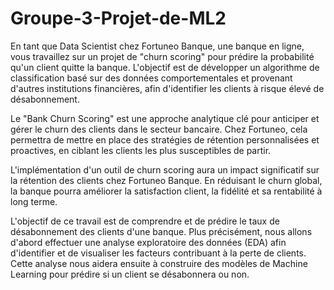 # Groupe-3-Projet-de-ML2
En tant que Data Scientist chez Fortuneo Banque, une banque en ligne, vous travaillez sur un projet de "churn scoring" pour prédire la probabilité qu'un client quitte la banque. L'objectif est de développer un algorithme de classification basé sur des données comportementales et provenant d'autres institutions financières, afin d'identifier les clients à risque élevé de désabonnement.

Le "Bank Churn Scoring" est une approche analytique clé pour anticiper et gérer le churn des clients dans le secteur bancaire. Chez Fortuneo, cela permettra de mettre en place des stratégies de rétention personnalisées et proactives, en ciblant les clients les plus susceptibles de partir.

L'implémentation d'un outil de churn scoring aura un impact significatif sur la rétention des clients chez Fortuneo Banque. En réduisant le churn global, la banque pourra améliorer la satisfaction client, la fidélité et sa rentabilité à long terme.

L'objectif de ce travail est de comprendre et de prédire le taux de désabonnement des clients d'une banque. Plus précisément, nous allons d'abord effectuer une analyse exploratoire des données (EDA) afin d'identifier et de visualiser les facteurs contribuant à la perte de clients. Cette analyse nous aidera ensuite à construire des modèles de Machine Learning pour prédire si un client se désabonnera ou non.
